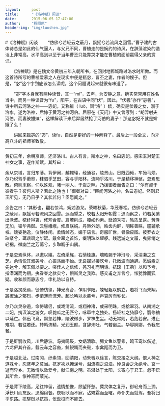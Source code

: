```yaml
---
layout:     post
title:      "《洛神赋》闲谈"
date:       2015-06-05 17:47:00
author:     "程照原"
header-img: "img/luoshen.jpg"
---
```

#《洛神赋》闲谈
　　“仿佛兮若轻云之蔽月，飘摇兮若流风之回雪。”曹子建的古体诗总是如此的仙气逼人，与父兄不同，曹植走的是婉约的诗风，在辞藻渲染的造诣上非常高，水平高到以至于当年曹丕只能靠哭才能在曹植的面前赢得父亲的赏识。

　　《洛神赋》是在魏文帝黄初三年入朝所书，在回封地鄄城路过洛水时所做。而这首诗所写的曹植爱慕之人在现实中便是甄宓，曹丕之妻，作者的嫂子。但是，“宓”这个字到底该怎么读呢，这个问题说起来就很有味道了。

　　“宓”字本身就有两种读音，其一“mi”，去声，为安静之意，确实常常用在姓名当中，而另一种读音为“fu”，阳平，在古语中同“伏”，因此，“伏羲”亦作“宓羲”，诗中所云河洛之神——宓妃，又称雒（ luò，同“洛” ）嫔，确实是伏羲之女，溺于洛水，遂为洛神，后嫁于黄河之神河伯。屈原在《天问》中又曾写到：“胡羿射夫河伯，而妻彼雒嫔”，这样解读下来后羿居然抢了河伯的妻子！那这宓妃不就是嫦娥了么！

　　讲回来甄宓的“宓”，读fu，自然是更好的一种解释了。最后上一段全文，向才高八斗的祖师爷致敬。

--------------------------------------------------------------------------------


黄初三年，余朝京师，还济洛川。古人有言，斯水之神，名曰宓妃。感宋玉对楚王神女之事，遂作斯赋。其辞曰：

余从京域，言归东藩。背伊阙，越轘辕，经通谷，陵景山。日既西倾，车殆马烦。尔乃税驾乎蘅皋，秣驷乎芝田，容与乎阳林，流眄乎洛川。于是精移神骇，忽焉思散。俯则末察，仰以殊观，睹一丽人，于岩之畔。乃援御者而告之曰：“尔有觌于彼者乎？彼何人斯？若此之艳也！”御者对曰：“臣闻河洛之神，名曰宓妃。然则君王所见，无乃日乎？其状若何？臣愿闻之。”

余告之曰：“其形也，翩若惊鸿，婉若游龙。荣曜秋菊，华茂春松。仿佛兮若轻云之蔽月，飘摇兮若流风之回雪。远而望之，皎若太阳升朝霞；迫而察之，灼若芙蕖出渌波。秾纤得衷，修短合度。肩若削成，腰如约素。延颈秀项，皓质呈露。芳泽无加，铅华弗御。云髻峨峨，修眉联娟。丹唇外朗，皓齿内鲜，明眸善睐，靥辅承权。瑰姿艳逸，仪静体闲。柔情绰态，媚于语言。奇服旷世，骨像应图。披罗衣之璀粲兮，珥瑶碧之华琚。戴金翠之首饰，缀明珠以耀躯。践远游之文履，曳雾绡之轻裾。微幽兰之芳蔼兮，步踟蹰于山隅。

于是忽焉纵体，以遨以嬉。左倚采旄，右荫桂旗。壤皓腕于神浒兮，采湍濑之玄芝。余情悦其淑美兮，心振荡而不怡。无良媒以接欢兮，托微波而通辞。愿诚素之先达兮，解玉佩以要之。嗟佳人之信修，羌习礼而明诗。抗琼［王弟］以和予兮，指潜渊而为期。执眷眷之款实兮，惧斯灵之我欺。感交甫之弃言兮，怅犹豫而狐疑。收和颜而静志兮，申礼防以自持。

于是洛灵感焉，徙倚彷徨，神光离合，乍阴乍阳。竦轻躯以鹤立，若将飞而未翔。践椒涂之郁烈，步蘅薄而流芳。超长吟以永慕兮，声哀厉而弥长。

尔乃众灵杂遢，命俦啸侣，或戏清流，或翔神渚，或采明珠，或拾翠羽。从南湘之二妃，携汉滨之游女。叹匏瓜之无匹兮，咏牵牛之独处。扬轻袿之猗靡兮，翳修袖以延伫。休迅飞凫，飘忽若神，陵波微步，罗袜生尘。动无常则，若危若安。进止难期，若往若还。转眄流精，光润玉颜。含辞未吐，气若幽兰。华容婀娜，令我忘餐。

于是屏翳收风，川后静波。冯夷鸣鼓，女娲清歌。腾文鱼以警乘，鸣玉鸾以偕逝。六龙俨其齐首，载云车之容裔，鲸鲵踊而夹毂，水禽翔而为卫。

于是越北沚。过南冈，纡素领，回清阳，动朱唇以徐言，陈交接之大纲。恨人神之道殊兮，怨盛年之莫当。抗罗袂以掩涕兮，泪流襟之浪浪。悼良会之永绝兮。哀一逝而异乡。无微情以效爱兮，献江南之明。虽潜处于太阳，长寄心于君王。忽不悟其所舍，怅神宵而蔽光。

于是背下陵高，足往神留，遗情想像，顾望怀愁。冀灵体之复形，御轻舟而上溯。浮长川而忘返，思绵绵督。夜耿耿而不寐，沾繁霜而至曙。命仆夫而就驾，吾将归乎东路。揽騑辔以抗策，怅盘桓而不能去。
